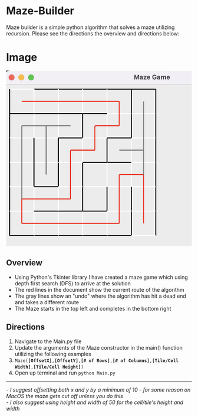 # Maze-Builder
Maze builder is a simple python algorithm that solves a maze utilizing recursion. Please see the directions the overview and directions below:

# Image
<img src="/maze-game-screenshot.png">

## Overview
<ul>
  <li>Using Python's Tkinter library I have created a maze game which using depth first search (DFS) to arrive at the solution</li>
  <li>The red lines in the document show the current route of the algorithm</li>
  <li>The gray lines show an "undo" where the algorithm has hit a dead end and takes a different route</li>
  <li>The Maze starts in the top left and completes in the bottom right</li>
</ul>

## Directions
<ol>
  <li>Navigate to the Main.py file</li>
  <li>Update the arguments of the Maze constructor in the main() function utilizing the following examples</li>
  <li><code>Maze(<strong>[OffsetX]</strong>,<strong>[OffsetY]</strong>,<strong>[# of Rows]</strong>,<strong>[# of Columns]</strong>,<strong>[Tile/Cell Width]</strong>,<strong>[Tile/Cell Height]</strong>)</code></li>
  <li>Open up terminal and run <code>python Main.py</code></li>
</ol>
<hr/>
<em>- I suggest offsetting both x and y by a minimum of 10 - for some reason on MacOS the maze gets cut off unless you do this</em>
<br/>
<em>- I also suggest using height and width of 50 for the cell/tile's height and width</em>
